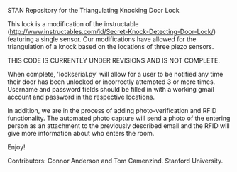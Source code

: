 STAN Repository for the Triangulating Knocking Door Lock

This lock is a modification of the instructable (http://www.instructables.com/id/Secret-Knock-Detecting-Door-Lock/)
featuring a single sensor. Our modifications have allowed for the triangulation of a knock
based on the locations of three piezo sensors.

THIS CODE IS CURRENTLY UNDER REVISIONS AND IS NOT COMPLETE.

When complete, 'lockserial.py' will allow for a user to be notified any time
their door has been unlocked or incorrectly attempted 3 or more times. Username and password
fields should be filled in with a working gmail account and password in the respective
locations.

In addition, we are in the process of adding photo-verification and RFID functionality. The automated photo capture will
send a photo of the entering person as an attachment to the previously described email and the RFID will give more 
information about who enters the room.

Enjoy!

Contributors: Connor Anderson and Tom Camenzind. Stanford University.
